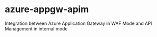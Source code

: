 # azure-appgw-apim
Integration between Azure Application Gateway in WAF Mode and API Management in internal mode

